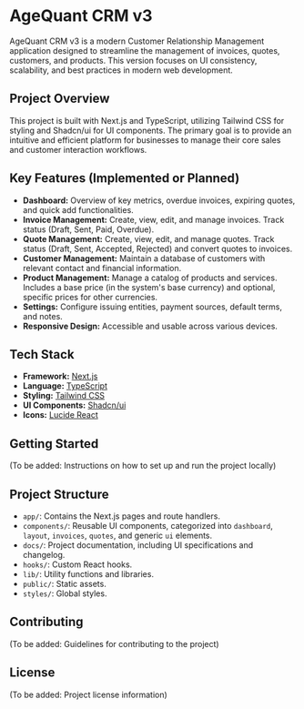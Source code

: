 # AgeQuant CRM v3

AgeQuant CRM v3 is a modern Customer Relationship Management application designed to streamline the management of invoices, quotes, customers, and products. This version focuses on UI consistency, scalability, and best practices in modern web development.

## Project Overview

This project is built with Next.js and TypeScript, utilizing Tailwind CSS for styling and Shadcn/ui for UI components. The primary goal is to provide an intuitive and efficient platform for businesses to manage their core sales and customer interaction workflows.

## Key Features (Implemented or Planned)

*   **Dashboard:** Overview of key metrics, overdue invoices, expiring quotes, and quick add functionalities.
*   **Invoice Management:** Create, view, edit, and manage invoices. Track status (Draft, Sent, Paid, Overdue).
*   **Quote Management:** Create, view, edit, and manage quotes. Track status (Draft, Sent, Accepted, Rejected) and convert quotes to invoices.
*   **Customer Management:** Maintain a database of customers with relevant contact and financial information.
*   **Product Management:** Manage a catalog of products and services. Includes a base price (in the system's base currency) and optional, specific prices for other currencies.
*   **Settings:** Configure issuing entities, payment sources, default terms, and notes.
*   **Responsive Design:** Accessible and usable across various devices.

## Tech Stack

*   **Framework:** [Next.js](https://nextjs.org/)
*   **Language:** [TypeScript](https://www.typescriptlang.org/)
*   **Styling:** [Tailwind CSS](https://tailwindcss.com/)
*   **UI Components:** [Shadcn/ui](https://ui.shadcn.com/)
*   **Icons:** [Lucide React](https://lucide.dev/)

## Getting Started

(To be added: Instructions on how to set up and run the project locally)

## Project Structure

*   `app/`: Contains the Next.js pages and route handlers.
*   `components/`: Reusable UI components, categorized into `dashboard`, `layout`, `invoices`, `quotes`, and generic `ui` elements.
*   `docs/`: Project documentation, including UI specifications and changelog.
*   `hooks/`: Custom React hooks.
*   `lib/`: Utility functions and libraries.
*   `public/`: Static assets.
*   `styles/`: Global styles.

## Contributing

(To be added: Guidelines for contributing to the project)

## License

(To be added: Project license information)